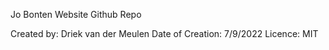 Jo Bonten Website Github Repo

Created by: Driek van der Meulen
Date of Creation: 7/9/2022
Licence: MIT
